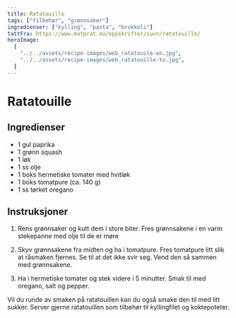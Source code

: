 ```yaml
---
title: Ratatouille
tags: ["tilbehør", "grønnsaker"]
ingredienser: ["kylling", "pasta", "brokkoli"]
tattFra: https://www.matprat.no/oppskrifter/sunn/ratatouille/
heroImage:
  [
    "../../assets/recipe-images/web_ratatouile-en.jpg",
    "../../assets/recipe-images/web_ratatouille-to.jpg",
  ]
---
```


# Ratatouille

## Ingredienser

- 1 gul paprika
- 1 grønn squash
- 1 løk
- 1 ss olje
- 1 boks hermetiske tomater med hvitløk
- 1 boks tomatpure (ca. 140 g)
- 1 ss tørket oregano

## Instruksjoner

1. Rens grønnsaker og kutt dem i store biter. Fres grønnsakene i en varm stekepanne med olje til de er møre

2. Skyv grønnsakene fra midten og ha i tomatpure. Fres tomatpure litt slik at råsmaken fjernes. Se til at det ikke svir seg. Vend den så sammen med grønnsakene.

3. Ha i hermetiske tomater og stek videre i 5 minutter. Smak til med oregano, salt og pepper.

Vil du runde av smaken på ratatouillen kan du også smake den til med litt sukker. Server gjerne ratatouillen som tilbehør til kyllingfilet og koktepoteter.

